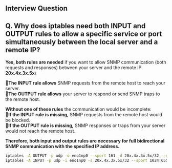 


## **Interview Question**

## **Q.** Why does iptables need both INPUT and OUTPUT rules to allow a specific service or port simultaneously between the local server and a remote IP?

**Yes, both rules are needed** if you want to allow SNMP communication (both requests and responses) between your server and the remote IP **20x.4x.3x.5x**\

**📌The INPUT rule allows** SNMP requests from the remote host to reach your server.\
**📌The OUTPUT rule allows** your server to respond or send SNMP traps to the remote host.

**Without one of these rules** the communication would be incomplete:\
**📌If the INPUT rule is missing,** SNMP requests from the remote host would be blocked.\
**📌If the OUTPUT rule is missing,** SNMP responses or traps from your server would not reach the remote host.

**Therefore, both input and output rules are necessary for full bidirectional SNMP communication with the specified IP address.**

```sh
iptables -A OUTPUT -p udp -o eno1np0 --sport 161 -d 20x.4x.3x.5x/32 --dport 1024:65535 -j ACCEPT
iptables -A INPUT -p udp -i eno1np0 -s 20x.4x.3x.5x/32 --sport 1024:65535 --dport 161 -j ACCEPT
```
